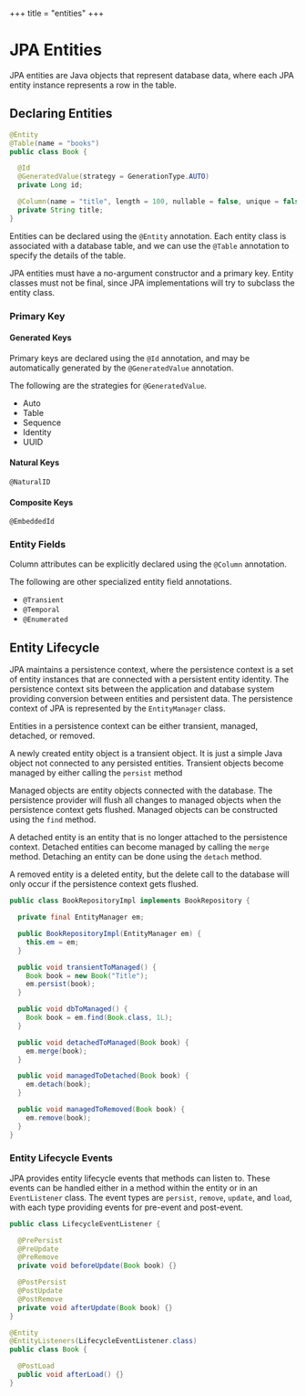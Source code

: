 +++
title = "entities"
+++

# JPA Entities

JPA entities are Java objects that represent database data, where each JPA entity instance
represents a row in the table.

## Declaring Entities

```java
@Entity
@Table(name = "books")
public class Book {

  @Id
  @GeneratedValue(strategy = GenerationType.AUTO)
  private Long id;

  @Column(name = "title", length = 100, nullable = false, unique = false)
  private String title;
}
```

Entities can be declared using the `@Entity` annotation.
Each entity class is associated with a database table, and we can use the `@Table` annotation
to specify the details of the table.

JPA entities must have a no-argument constructor and a primary key.
Entity classes must not be final, since JPA implementations will try to subclass the entity class.

### Primary Key

#### Generated Keys

Primary keys are declared using the `@Id` annotation, and may be automatically generated by
the `@GeneratedValue` annotation.

The following are the strategies for `@GeneratedValue`.

- Auto
- Table
- Sequence
- Identity
- UUID

#### Natural Keys

`@NaturalID`

#### Composite Keys

`@EmbeddedId`

### Entity Fields

Column attributes can be explicitly declared using the `@Column` annotation.

The following are other specialized entity field annotations.

- `@Transient`
- `@Temporal`
- `@Enumerated`

## Entity Lifecycle

JPA maintains a persistence context, where the persistence context is a set of entity instances
that are connected with a persistent entity identity. The persistence context sits between
the application and database system providing conversion between entities and
persistent data. The persistence context of JPA is represented by the `EntityManager` class.

Entities in a persistence context can be either transient, managed, detached, or removed.

A newly created entity object is a transient object. It is just a simple Java object not
connected to any persisted entities.
Transient objects become managed by either calling the `persist` method

Managed objects are entity objects connected with the database. The persistence provider
will flush all changes to managed objects when the persistence context gets flushed.
Managed objects can be constructed using the `find` method.

A detached entity is an entity that is no longer attached to the persistence context.
Detached entities can become managed by calling the `merge` method. Detaching an entity
can be done using the `detach` method.

A removed entity is a deleted entity, but the delete call to the database will only occur
if the persistence context gets flushed.

```java
public class BookRepositoryImpl implements BookRepository {

  private final EntityManager em;

  public BookRepositoryImpl(EntityManager em) {
    this.em = em;
  }

  public void transientToManaged() {
    Book book = new Book("Title");
    em.persist(book);
  }

  public void dbToManaged() {
    Book book = em.find(Book.class, 1L);
  }

  public void detachedToManaged(Book book) {
    em.merge(book);
  }

  public void managedToDetached(Book book) {
    em.detach(book);
  }

  public void managedToRemoved(Book book) {
    em.remove(book);
  }
}
```

### Entity Lifecycle Events

JPA provides entity lifecycle events that methods can listen to. These events can be handled
either in a method within the entity or in an `EventListener` class. The event types are `persist`,
`remove`, `update`, and `load`, with each type providing events for pre-event and post-event.

```java
public class LifecycleEventListener {

  @PrePersist
  @PreUpdate
  @PreRemove
  private void beforeUpdate(Book book) {}

  @PostPersist
  @PostUpdate
  @PostRemove
  private void afterUpdate(Book book) {}
}

@Entity
@EntityListeners(LifecycleEventListener.class)
public class Book {

  @PostLoad
  public void afterLoad() {}
}
```
